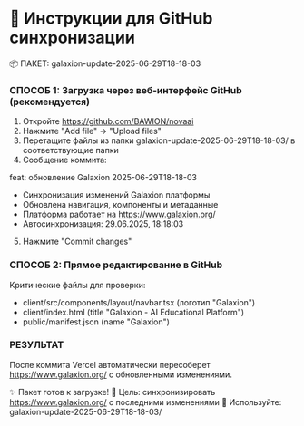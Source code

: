 
🚀 Инструкции для GitHub синхронизации
====================================

📦 ПАКЕТ: galaxion-update-2025-06-29T18-18-03

### СПОСОБ 1: Загрузка через веб-интерфейс GitHub (рекомендуется)
1. Откройте https://github.com/BAWION/novaai
2. Нажмите "Add file" → "Upload files"
3. Перетащите файлы из папки galaxion-update-2025-06-29T18-18-03/ в соответствующие папки
4. Сообщение коммита:

feat: обновление Galaxion 2025-06-29T18-18-03

- Синхронизация изменений Galaxion платформы
- Обновлена навигация, компоненты и метаданные
- Платформа работает на https://www.galaxion.org/
- Автосинхронизация: 29.06.2025, 18:18:03

5. Нажмите "Commit changes"

### СПОСОБ 2: Прямое редактирование в GitHub
Критические файлы для проверки:
- client/src/components/layout/navbar.tsx (логотип "Galaxion")
- client/index.html (title "Galaxion - AI Educational Platform")
- public/manifest.json (name "Galaxion")

### РЕЗУЛЬТАТ
После коммита Vercel автоматически пересоберет https://www.galaxion.org/
с обновленными изменениями.

✨ Пакет готов к загрузке!
🎯 Цель: синхронизировать https://www.galaxion.org/ с последними изменениями
📁 Используйте: galaxion-update-2025-06-29T18-18-03/
